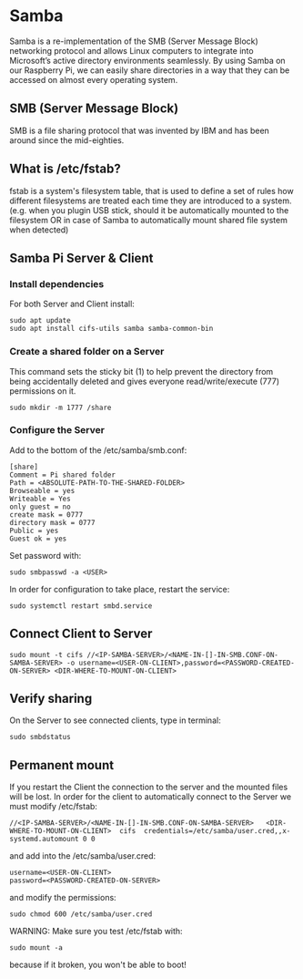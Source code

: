 # Samba

Samba is a re-implementation of the SMB (Server Message Block) networking protocol and allows Linux computers to integrate into Microsoft’s active directory environments seamlessly.
By using Samba on our Raspberry Pi, we can easily share directories in a way that they can be accessed on almost every operating system.

## SMB (Server Message Block)

SMB is a file sharing protocol that was invented by IBM and has been around since the mid-eighties.

## What is /etc/fstab?

fstab is a system's filesystem table, that is used to define a set of rules how different filesystems are treated each time they are introduced to a system.(e.g. when you plugin USB stick, should it be automatically mounted to the filesystem OR in case of Samba to automatically mount shared file system when detected) 

## Samba Pi Server & Client

### Install dependencies

For both Server and Client install:

	sudo apt update
	sudo apt install cifs-utils samba samba-common-bin

### Create a shared folder on a Server

This command sets the sticky bit (1) to help prevent the directory from being accidentally deleted and gives everyone read/write/execute (777) permissions on it.

	sudo mkdir -m 1777 /share
	
### Configure the Server

Add to the bottom of the /etc/samba/smb.conf:

	[share]
	Comment = Pi shared folder
	Path = <ABSOLUTE-PATH-TO-THE-SHARED-FOLDER>
	Browseable = yes
	Writeable = Yes
	only guest = no
	create mask = 0777
	directory mask = 0777
	Public = yes
	Guest ok = yes

Set password with:

	sudo smbpasswd -a <USER>

In order for configuration to take place, restart the service:

	sudo systemctl restart smbd.service

## Connect Client to Server

	sudo mount -t cifs //<IP-SAMBA-SERVER>/<NAME-IN-[]-IN-SMB.CONF-ON-SAMBA-SERVER> -o username=<USER-ON-CLIENT>,password=<PASSWORD-CREATED-ON-SERVER> <DIR-WHERE-TO-MOUNT-ON-CLIENT>

## Verify sharing

On the Server to see connected clients, type in terminal:

	sudo smbdstatus

## Permanent mount

If you restart the Client the connection to the server and the mounted files will be lost. In order for the client to automatically connect to the Server we must modify /etc/fstab:

	//<IP-SAMBA-SERVER>/<NAME-IN-[]-IN-SMB.CONF-ON-SAMBA-SERVER>   <DIR-WHERE-TO-MOUNT-ON-CLIENT>  cifs  credentials=/etc/samba/user.cred,,x-systemd.automount 0 0

and add into the /etc/samba/user.cred:

	username=<USER-ON-CLIENT>
	password=<PASSWORD-CREATED-ON-SERVER>

and modify the permissions:

	sudo chmod 600 /etc/samba/user.cred

WARNING: Make sure you test /etc/fstab with:

	sudo mount -a

because if it broken, you won't be able to boot!
